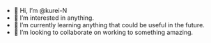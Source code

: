 - 👋 Hi, I’m @kurei-N
- 👀 I’m interested in anything.
- 🌱 I’m currently learning anything that could be useful in the future.
- 💞️ I’m looking to collaborate on working to something amazing.

<!---
kurei-N/kurei-N is a ✨ special ✨ repository because its `README.md` (this file) appears on your GitHub profile.
You can click the Preview link to take a look at your changes.
--->
